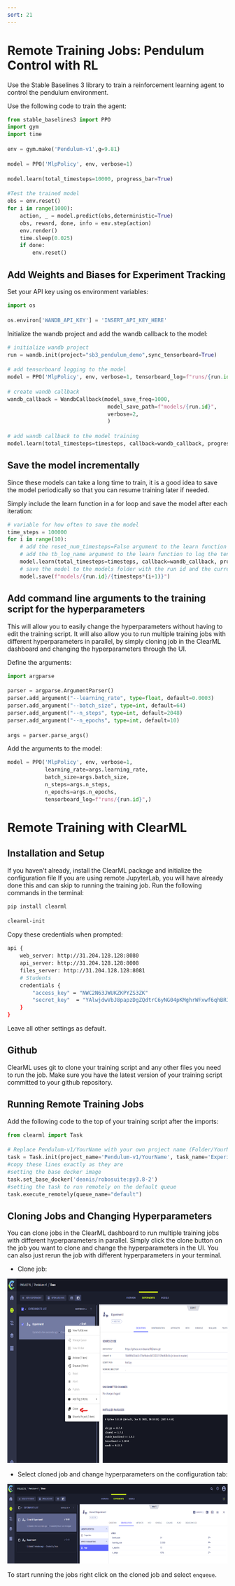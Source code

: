 ```yaml
---
sort: 21
---
```

# Remote Training Jobs: Pendulum Control with RL
Use the Stable Baselines 3 library to train a reinforcement learning agent to control the pendulum environment.

Use the following code to train the agent:

```python
from stable_baselines3 import PPO
import gym
import time

env = gym.make('Pendulum-v1',g=9.81)

model = PPO('MlpPolicy', env, verbose=1)

model.learn(total_timesteps=10000, progress_bar=True)

#Test the trained model
obs = env.reset()
for i in range(1000):
    action, _ = model.predict(obs,deterministic=True)
    obs, reward, done, info = env.step(action)
    env.render()
    time.sleep(0.025)
    if done:
        env.reset()
```

## Add Weights and Biases for Experiment Tracking

Set your API key using os environment variables:

```python
import os

os.environ['WANDB_API_KEY'] = 'INSERT_API_KEY_HERE'
```
Initialize the wandb project and add the wandb callback to the model:
```python
# initialize wandb project
run = wandb.init(project="sb3_pendulum_demo",sync_tensorboard=True)

# add tensorboard logging to the model
model = PPO('MlpPolicy', env, verbose=1, tensorboard_log=f"runs/{run.id}")

# create wandb callback
wandb_callback = WandbCallback(model_save_freq=1000,
                                model_save_path=f"models/{run.id}",
                                verbose=2,
                                )

# add wandb callback to the model training
model.learn(total_timesteps=timesteps, callback=wandb_callback, progress_bar=True, tb_log_name=f"runs/{run.id}")
```

## Save the model incrementally
Since these models can take a long time to train, it is a good idea to save the model periodically so that you can resume training later if needed.

Simply include the learn function in a for loop and save the model after each iteration:

```python
# variable for how often to save the model
time_steps = 100000
for i in range(10):
    # add the reset_num_timesteps=False argument to the learn function to prevent the model from resetting the timestep counter
    # add the tb_log_name argument to the learn function to log the tensorboard data to the correct folder
    model.learn(total_timesteps=timesteps, callback=wandb_callback, progress_bar=True, reset_num_timesteps=False,tb_log_name=f"runs/{run.id}")
    # save the model to the models folder with the run id and the current timestep
    model.save(f"models/{run.id}/{timesteps*(i+1)}")
``` 

## Add command line arguments to the training script for the hyperparameters

This will allow you to easily change the hyperparameters without having to edit the training script. It will also allow you to run multiple training jobs with different hyperparameters in parallel, by simply cloning job in the ClearML dashboard and changing the hyperparameters through the UI.

Define the arguments:
```python
import argparse

parser = argparse.ArgumentParser()
parser.add_argument("--learning_rate", type=float, default=0.0003)
parser.add_argument("--batch_size", type=int, default=64)
parser.add_argument("--n_steps", type=int, default=2048)
parser.add_argument("--n_epochs", type=int, default=10)

args = parser.parse_args()
```
Add the arguments to the model:

```python
model = PPO('MlpPolicy', env, verbose=1, 
            learning_rate=args.learning_rate, 
            batch_size=args.batch_size, 
            n_steps=args.n_steps, 
            n_epochs=args.n_epochs, 
            tensorboard_log=f"runs/{run.id}",)
```

# Remote Training with ClearML

## Installation and Setup
If you haven't already, install the ClearML package and initialize the configuration file If you are using remote JupyterLab, you will have already done this and can skip to running the training job. Run the following commands in the terminal:

```bash
pip install clearml

clearml-init
```
Copy these credentials when prompted:

```bash
api { 
    web_server: http://31.204.128.128:8080
    api_server: http://31.204.128.128:8008
    files_server: http://31.204.128.128:8081
    # Students
    credentials {
        "access_key" = "NWC2N63JWUKZKPYZS3ZK"
        "secret_key"  = "YAlwjdwVbJ8papzDgZQdtrC6yNG04pKMghrWFxwf6qhBR12kj9"
    }
}
```
Leave all other settings as default.

## Github 

ClearML uses git to clone your training script and any other files you need to run the job. Make sure you have the latest version of your training script committed to your github repository.

## Running Remote Training Jobs

Add the following code to the top of your training script after the imports:

```python
from clearml import Task

# Replace Pendulum-v1/YourName with your own project name (Folder/YourName, e.g. 2022-Y2B-RoboSuite/Michael)
task = Task.init(project_name='Pendulum-v1/YourName', task_name='Experiment1')
#copy these lines exactly as they are
#setting the base docker image
task.set_base_docker('deanis/robosuite:py3.8-2')
#setting the task to run remotely on the default queue
task.execute_remotely(queue_name="default")
```

## Cloning Jobs and Changing Hyperparameters

You can clone jobs in the ClearML dashboard to run multiple training jobs with different hyperparameters in parallel. Simply click the clone button on the job you want to clone and change the hyperparameters in the UI. You can also just rerun the job with different hyperparameters in your terminal.

- Clone job:
<div style="text-align: center">
<img src="Images/clearmlclonejob.png" height="420">
</div>

- Select cloned job and change hyperparameters on the configuration tab: 
<div style="text-align: center">
<img src="Images/clearmlhyperparms.png" height="181">
</div>

To start running the jobs right click on the cloned job and select `enqueue`.
